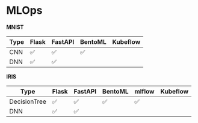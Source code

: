 # MLOps

**MNIST** 

| Type 		| Flask              | FastAPI            | BentoML            | Kubeflow |
| ---- 		| ------------------ | ------------------ | ------------------ | -------- |
| CNN  		| :white_check_mark: | :white_check_mark: | :white_check_mark: |          |
| DNN  		| :white_check_mark: | :white_check_mark: |                    |          |



**IRIS**

| Type         | Flask              | FastAPI            | BentoML            | mlflow             | Kubeflow |
| ------------ | ------------------ | ------------------ | ------------------ | ------------------ | -------- |
| DecisionTree | :white_check_mark: | :white_check_mark: | :white_check_mark: | :white_check_mark: |          |
| DNN          | :white_check_mark: | :white_check_mark: |                    |                    |          |



